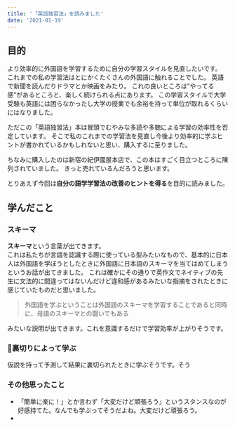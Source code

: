 ```yaml
---
title: '「英語独習法」を読みました'
date: '2021-01-19'
---
```


## 目的

より効率的に外国語を学習するために自分の学習スタイルを見直したいです。
これまでの私の学習法はとにかくたくさんの外国語に触れることでした。
英語で新聞を読んだりドラマとか映画をみたり。
これの良いところは"やってる感"があるところと、楽しく続けられる点にあります。
この学習スタイルで大学受験も英語には困らなかったし大学の授業でも余裕を持って単位が取れるくらいにはなりました。

ただこの「英語独習法」本は冒頭でむやみな多読や多聴による学習の効率性を否定しています。
そこで私のこれまでの学習法を見直し今後より効率的に学ぶヒントが書かれているかもしれないと思い、購入するに至りました。

ちなみに購入したのは新宿の紀伊國屋本店で、この本はすごく目立つところに陳列されていました。
きっと売れているんだろうと思います。

とりあえず今回は**自分の語学学習法の改善のヒントを得る**を目的に読みました。

## 学んだこと

### スキーマ

**スキーマ**という言葉が出てきます。  
これは私たちが言語を認識する際に使っている型みたいなもので、基本的に日本人は外国語を学ぼうとしたときに外国語に日本語のスキーマを当てはめてしまうというお話が出てきました。
これは確かにその通りで英作文でネイティブの先生に文法的に間違ってはないんだけど違和感があるみたいな指摘をされたときに感じていたものだと思いました。

> 外国語を学ぶということは外国語のスキーマを学習することであると同時に、母語のスキーマとの闘いでもある

みたいな説明が出てきます。これを意識するだけで学習効率が上がりそうです。

### 裏切りによって学ぶ

仮説を持って予測して結果に裏切られたときに学ぶそうです。そう



### その他思ったこと
- 「簡単に楽に！」とか言わず「大変だけど頑張ろう」というスタンスなのが好感持てた。なんでも学ぶってそうだよね。大変だけど頑張ろう。
- 